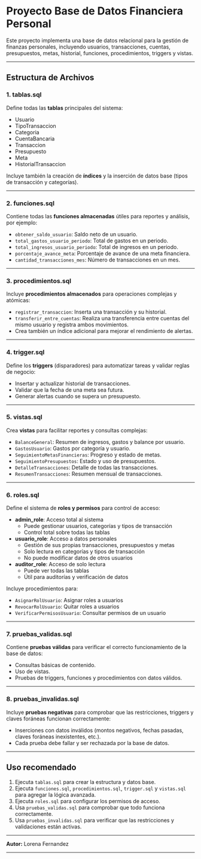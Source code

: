# Proyecto Base de Datos Financiera Personal

Este proyecto implementa una base de datos relacional para la gestión de finanzas personales, incluyendo usuarios, transacciones, cuentas, presupuestos, metas, historial, funciones, procedimientos, triggers y vistas.

---

## Estructura de Archivos

### 1. **tablas.sql**
Define todas las **tablas** principales del sistema:
- Usuario
- TipoTransaccion
- Categoria
- CuentaBancaria
- Transaccion
- Presupuesto
- Meta
- HistorialTransaccion

Incluye también la creación de **índices** y la inserción de datos base (tipos de transacción y categorías).

---

### 2. **funciones.sql**
Contiene todas las **funciones almacenadas** útiles para reportes y análisis, por ejemplo:
- `obtener_saldo_usuario`: Saldo neto de un usuario.
- `total_gastos_usuario_periodo`: Total de gastos en un periodo.
- `total_ingresos_usuario_periodo`: Total de ingresos en un periodo.
- `porcentaje_avance_meta`: Porcentaje de avance de una meta financiera.
- `cantidad_transacciones_mes`: Número de transacciones en un mes.

---

### 3. **procedimientos.sql**
Incluye **procedimientos almacenados** para operaciones complejas y atómicas:
- `registrar_transaccion`: Inserta una transacción y su historial.
- `transferir_entre_cuentas`: Realiza una transferencia entre cuentas del mismo usuario y registra ambos movimientos.
- Crea también un índice adicional para mejorar el rendimiento de alertas.

---

### 4. **trigger.sql**
Define los **triggers** (disparadores) para automatizar tareas y validar reglas de negocio:
- Insertar y actualizar historial de transacciones.
- Validar que la fecha de una meta sea futura.
- Generar alertas cuando se supera un presupuesto.

---

### 5. **vistas.sql**
Crea **vistas** para facilitar reportes y consultas complejas:
- `BalanceGeneral`: Resumen de ingresos, gastos y balance por usuario.
- `GastosUsuario`: Gastos por categoría y usuario.
- `SeguimientoMetasFinancieras`: Progreso y estado de metas.
- `SeguimientoPresupuestos`: Estado y uso de presupuestos.
- `DetalleTransacciones`: Detalle de todas las transacciones.
- `ResumenTransacciones`: Resumen mensual de transacciones.

---

### 6. **roles.sql**
Define el sistema de **roles y permisos** para control de acceso:
- **admin_role**: Acceso total al sistema
  - Puede gestionar usuarios, categorías y tipos de transacción
  - Control total sobre todas las tablas
- **usuario_role**: Acceso a datos personales
  - Gestión de sus propias transacciones, presupuestos y metas
  - Solo lectura en categorías y tipos de transacción
  - No puede modificar datos de otros usuarios
- **auditor_role**: Acceso de solo lectura
  - Puede ver todas las tablas
  - Útil para auditorías y verificación de datos

Incluye procedimientos para:
- `AsignarRolUsuario`: Asignar roles a usuarios
- `RevocarRolUsuario`: Quitar roles a usuarios
- `VerificarPermisosUsuario`: Consultar permisos de un usuario

---

### 7. **pruebas_validas.sql**
Contiene **pruebas válidas** para verificar el correcto funcionamiento de la base de datos:
- Consultas básicas de contenido.
- Uso de vistas.
- Pruebas de triggers, funciones y procedimientos con datos válidos.

---

### 8. **pruebas_invalidas.sql**
Incluye **pruebas negativas** para comprobar que las restricciones, triggers y claves foráneas funcionan correctamente:
- Inserciones con datos inválidos (montos negativos, fechas pasadas, claves foráneas inexistentes, etc.).
- Cada prueba debe fallar y ser rechazada por la base de datos.

---

## Uso recomendado

1. Ejecuta `tablas.sql` para crear la estructura y datos base.
2. Ejecuta `funciones.sql`, `procedimientos.sql`, `trigger.sql` y `vistas.sql` para agregar la lógica avanzada.
3. Ejecuta `roles.sql` para configurar los permisos de acceso.
4. Usa `pruebas_validas.sql` para comprobar que todo funciona correctamente.
5. Usa `pruebas_invalidas.sql` para verificar que las restricciones y validaciones están activas.

---

**Autor:** Lorena Fernandez  

---